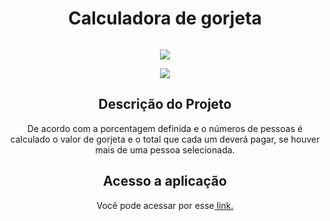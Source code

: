 <h1 align="center">Calculadora de gorjeta</h1>
<p align="center">
<img src="">
</p>

<p align="center"> <img src="https://img.shields.io/github/license/mateusrr/TipCalculator"/></p>

<p align="center">
<img src="http://img.shields.io/static/v1?label=STATUS&message=EM ANDAMENTO%20&color=RED&style=for-the-badge"/>
</p>

<h2 align="center">Descrição do Projeto</h2>
<p align="center">De acordo com a porcentagem definida e o números de pessoas é calculado o valor de gorjeta e o total que cada um deverá pagar, se houver mais de uma pessoa selecionada.</p>

<h2 align="center">Acesso a aplicação</h2>
<p align="center">
 Você pode acessar por esse<a href="https://mateusrr.github.io/TipCalculator/" target="_blank"> link.</a>
 </p>
